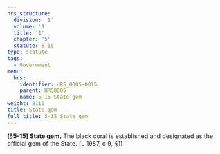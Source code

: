 ```yaml
---
hrs_structure:
  division: '1'
  volume: '1'
  title: '1'
  chapter: '5'
  statute: 5-15
type: statute
tags:
  - Government
menu:
  hrs:
    identifier: HRS_0005-0015
    parent: HRS0005
    name: 5-15 State gem
weight: 8110
title: State gem
full_title: 5-15 State gem
---
```

**[§5-15] State gem.** The black coral is established and designated as the official gem of the State. [L 1987, c 9, §1]